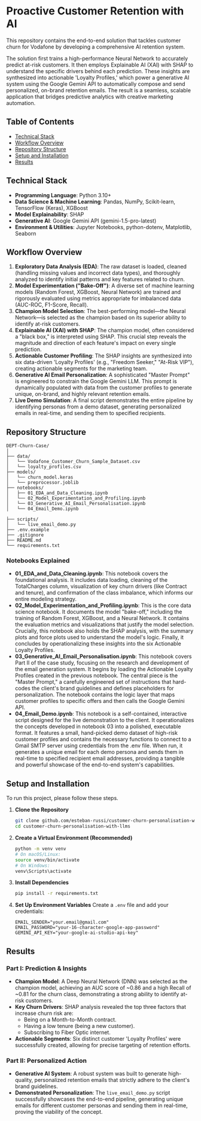 # Proactive Customer Retention with AI

This repository contains the end-to-end solution that tackles customer churn for Vodafone by developing a comprehensive AI retention system.

The solution first trains a high-performance Neural Network to accurately predict at-risk customers. It then employs Explainable AI (XAI) with SHAP to understand the specific drivers behind each prediction. These insights are synthesized into actionable 'Loyalty Profiles,' which power a generative AI system using the Google Gemini API to automatically compose and send personalized, on-brand retention emails. The result is a seamless, scalable application that bridges predictive analytics with creative marketing automation.

## Table of Contents
- [Technical Stack](#technical-stack)
- [Workflow Overview](#workflow-overview)
- [Repository Structure](#repository-structure)
- [Setup and Installation](#setup-and-installation)
- [Results](#results)

## Technical Stack

- **Programming Language**: Python 3.10+
- **Data Science & Machine Learning**: Pandas, NumPy, Scikit-learn, TensorFlow (Keras), XGBoost
- **Model Explainability**: SHAP
- **Generative AI**: Google Gemini API (gemini-1.5-pro-latest)
- **Environment & Utilities**: Jupyter Notebooks, python-dotenv, Matplotlib, Seaborn

## Workflow Overview

1. **Exploratory Data Analysis (EDA)**: The raw dataset is loaded, cleaned (handling missing values and incorrect data types), and thoroughly analyzed to identify initial patterns and key features related to churn.
2. **Model Experimentation ("Bake-Off")**: A diverse set of machine learning models (Random Forest, XGBoost, Neural Network) are trained and rigorously evaluated using metrics appropriate for imbalanced data (AUC-ROC, F1-Score, Recall).
3. **Champion Model Selection**: The best-performing model—the Neural Network—is selected as the champion based on its superior ability to identify at-risk customers.
4. **Explainable AI (XAI) with SHAP**: The champion model, often considered a "black box," is interpreted using SHAP. This crucial step reveals the magnitude and direction of each feature's impact on every single prediction.
5. **Actionable Customer Profiling**: The SHAP insights are synthesized into six data-driven 'Loyalty Profiles' (e.g., "Freedom Seeker," "At-Risk VIP"), creating actionable segments for the marketing team.
6. **Generative AI Email Personalization**: A sophisticated "Master Prompt" is engineered to constrain the Google Gemini LLM. This prompt is dynamically populated with data from the customer profiles to generate unique, on-brand, and highly relevant retention emails.
7. **Live Demo Simulation**: A final script demonstrates the entire pipeline by identifying personas from a demo dataset, generating personalized emails in real-time, and sending them to specified recipients.

## Repository Structure

```
DEPT-Churn-Case/
│
├── data/
│   └── Vodafone_Customer_Churn_Sample_Dataset.csv
│   └── loyalty_profiles.csv
├── models/
│   └── churn_model.keras
│   └── preprocessor.joblib
├── notebooks/
│   ├── 01_EDA_and_Data_Cleaning.ipynb
│   └── 02_Model_Experimentation_and_Profiling.ipynb
│   └── 03_Generative_AI_Email_Personalisation.ipynb
│   └── 04_Email_Demo.ipynb

├── scripts/
│   └── live_email_demo.py
├── .env.example
├── .gitignore
├── README.md
└── requirements.txt
```

### Notebooks Explained
- **01_EDA_and_Data_Cleaning.ipynb**: This notebook covers the foundational analysis. It includes data loading, cleaning of the TotalCharges column, visualization of key churn drivers (like Contract and tenure), and confirmation of the class imbalance, which informs our entire modeling strategy.
- **02_Model_Experimentation_and_Profiling.ipynb**: This is the core data science notebook. It documents the model "bake-off," including the training of Random Forest, XGBoost, and a Neural Network. It contains the evaluation metrics and visualizations that justify the model selection. Crucially, this notebook also holds the SHAP analysis, with the summary plots and force plots used to understand the model's logic. Finally, it concludes by operationalizing these insights into the six Actionable Loyalty Profiles.
- **03_Generative_AI_Email_Personalisation.ipynb**: This notebook covers Part II of the case study, focusing on the research and development of the email generation system. It begins by loading the Actionable Loyalty Profiles created in the previous notebook. The central piece is the "Master Prompt," a carefully engineered set of instructions that hard-codes the client's brand guidelines and defines placeholders for personalization. The notebook contains the logic layer that maps customer profiles to specific offers and then calls the Google Gemini API.
- **04_Email_Demo.ipynb**: This notebook is a self-contained, interactive script designed for the live demonstration to the client. It operationalizes the concepts developed in notebook 03 into a polished, executable format. It features a small, hand-picked demo dataset of high-risk customer profiles and contains the necessary functions to connect to a Gmail SMTP server using credentials from the .env file. When run, it generates a unique email for each demo persona and sends them in real-time to specified recipient email addresses, providing a tangible and powerful showcase of the end-to-end system's capabilities.

## Setup and Installation
To run this project, please follow these steps.

1. **Clone the Repository**
   ```bash
   git clone github.com/esteban-russi/customer-churn-personalisation-with-llms.git
   cd customer-churn-personalisation-with-llms
   ```

2. **Create a Virtual Environment (Recommended)**
   ```bash
   python -m venv venv
   # On macOS/Linux:
   source venv/bin/activate
   # On Windows:
   venv\Scripts\activate
   ```

3. **Install Dependencies**
   ```bash
   pip install -r requirements.txt
   ```

4. **Set Up Environment Variables**
   Create a `.env` file and add your credentials:
   ```
   EMAIL_SENDER="your.email@gmail.com"
   EMAIL_PASSWORD="your-16-character-google-app-password"
   GEMINI_API_KEY="your-google-ai-studio-api-key"
   ```

## Results
### Part I: Prediction & Insights
- **Champion Model**: A Deep Neural Network (DNN) was selected as the champion model, achieving an AUC score of ~0.86 and a high Recall of ~0.81 for the churn class, demonstrating a strong ability to identify at-risk customers.
- **Key Churn Drivers**: SHAP analysis revealed the top three factors that increase churn risk are:
  - Being on a Month-to-Month contract.
  - Having a low tenure (being a new customer).
  - Subscribing to Fiber Optic internet.
- **Actionable Segments**: Six distinct customer 'Loyalty Profiles' were successfully created, allowing for precise targeting of retention efforts.

### Part II: Personalized Action
- **Generative AI System**: A robust system was built to generate high-quality, personalized retention emails that strictly adhere to the client's brand guidelines.
- **Demonstrated Personalization**: The `live_email_demo.py` script successfully showcases the end-to-end pipeline, generating unique emails for different customer personas and sending them in real-time, proving the viability of the concept.
